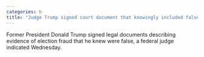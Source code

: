 ```yaml
---
categories: b
title: "Judge Trump signed court document that knowingly included false voter fraud stats"
---
```

Former President Donald Trump signed legal documents describing evidence of election fraud that he knew were false, a federal judge indicated Wednesday.